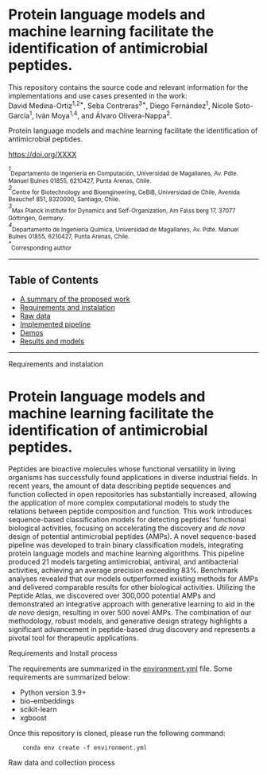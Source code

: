 # Protein language models and machine learning facilitate the identification of antimicrobial peptides.

This repository contains the source code and relevant information for the implementations and use cases presented in the work: <br>
David Medina-Ortiz<sup>1,2*</sup>, Seba Contreras<sup>3*</sup>, Diego Fernández<sup>1</sup>, Nicole Soto-García<sup>1</sup>, Iván Moya<sup>1,4</sup>, and Álvaro Olivera-Nappa<sup>2</sup>.<br>

Protein language models and machine learning facilitate the identification of antimicrobial peptides. <br>

https://doi.org/XXXX<br>

<sup>*1*</sup><sub>Departamento de Ingeniería en Computación, Universidad de Magallanes, Av. Pdte. Manuel Bulnes 01855, 6210427, Punta Arenas, Chile.</sub> <br>
<sup>*2*</sup><sub>Centre for Biotechnology and Bioengineering, CeBiB, Universidad de Chile, Avenida Beauchef 851, 8320000, Santiago, Chile.</sub> <br>
<sup>*3*</sup><sub>Max Planck Institute for Dynamics and Self-Organization, Am Fa\ss berg 17, 37077 Göttingen, Germany.</sub> <br>
<sup>*4*</sup><sub>Departamento de Ingeniería Química, Universidad de Magallanes, Av. Pdte. Manuel Bulnes 01855, 6210427, Punta Arenas, Chile.</sub> <br>
<sup>*\**</sup><sub>Corresponding author</sub> <br>

---
## Table of Contents
- [A summary of the proposed work](#summary)
- [Requirements and instalation](#requirements)
- [Raw data](#data)
- [Implemented pipeline](#data)
- [Demos](#data)
- [Results and models](#data)
---

<a name="summary">Requirements and instalation</a>

# Protein language models and machine learning facilitate the identification of antimicrobial peptides.

Peptides are bioactive molecules whose functional versatility in living organisms has successfully found applications in diverse industrial fields. 
In recent years, the amount of data describing peptide sequences and function collected in open repositories has substantially increased, allowing the application of more complex computational models to study the relations between peptide composition and function.
This work introduces sequence-based classification models for detecting peptides' functional biological activities, focusing on accelerating the discovery and *de novo* design of potential antimicrobial peptides (AMPs). 
A novel sequence-based pipeline was developed to train binary classification models, integrating protein language models and machine learning algorithms. This pipeline produced 21 models targeting antimicrobial, antiviral, and antibacterial activities, achieving an average precision exceeding 83%. Benchmark analyses revealed that our models outperformed existing methods for AMPs and delivered comparable results for other biological activities. Utilizing the Peptide Atlas, we discovered over 300,000 potential AMPs and demonstrated an integrative approach with generative learning to aid in the *de novo* design, resulting in over 500 novel AMPs. 
The combination of our methodology, robust models, and generative design strategy highlights a significant advancement in peptide-based drug discovery and represents a pivotal tool for therapeutic applications.

<a name="requirements">Requirements and Install process</a>

The requirements are summarized in the [environment.yml](environment.yml) file. Some requirements are summarized below:

- Python version 3.9+
- bio-embeddings
- scikit-learn
- xgboost

Once this repository is cloned, please run the following command:

```
    conda env create -f environment.yml
```
<a name="data">Raw data and collection process</a>
